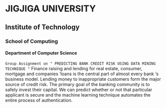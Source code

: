 # JIGJIGA UNIVERSITY
## Institute of Technology
### School of Computing
#### Department of Computer Science

``` Group Assignment on " PREDICTING BANK CREDIT RISK USING DATA MINING TECHNIQUE " ```
Finance raising and lending for real estate, consumer, mortgage and companies ‘loans is the central part of almost every bank ‘s business model. Lending money to inappropriate customers form the major source of credit risk.  The primary goal of the banking community is to safely invest their capital.  We can predict whether or not that particular applicant is secure and the machine learning technique automates the entire process of authentication.
